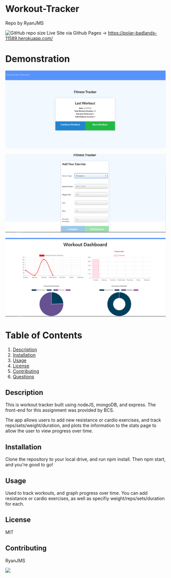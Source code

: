 # Workout-Tracker
  Repo by RyanJMS
  
  ![GitHub repo size](https://img.shields.io/github/repo-size/RyanJMS/workout-tracker)
  Live Site via Github Pages -> https://polar-badlands-11589.herokuapp.com/
  
  
# Demonstration

![](public/assets/img/demo.png)

![](public/assets/img/demo1.png)

![](public/assets/img/demo2.png)

# Table of Contents

1. [Description](#Description)
2. [Installation](#Installation)
3. [Usage](#Usage)
4. [License](#License)
5. [Contributing](#Contributing)
6. [Questions](#Questions)

## Description


This is workout tracker built using nodeJS, mongoDB, and express. The front-end for this assignment was provided by BCS.

The app allows users to add new resistance or cardio exercises, and track reps/sets/weight/duration, and plots the information to the stats page to allow the user to view progress over time.

## Installation

Clone the repository to your local drive, and run npm install. Then npm start, and you're good to go!

## Usage

Used to track workouts, and graph progress over time. You can add resistance or cardio exercises, as well as specifiy weight/reps/sets/duration for each.

## License

MIT

## Contributing

RyanJMS

<img src="https://avatars0.githubusercontent.com/u/59546790?v=4">
